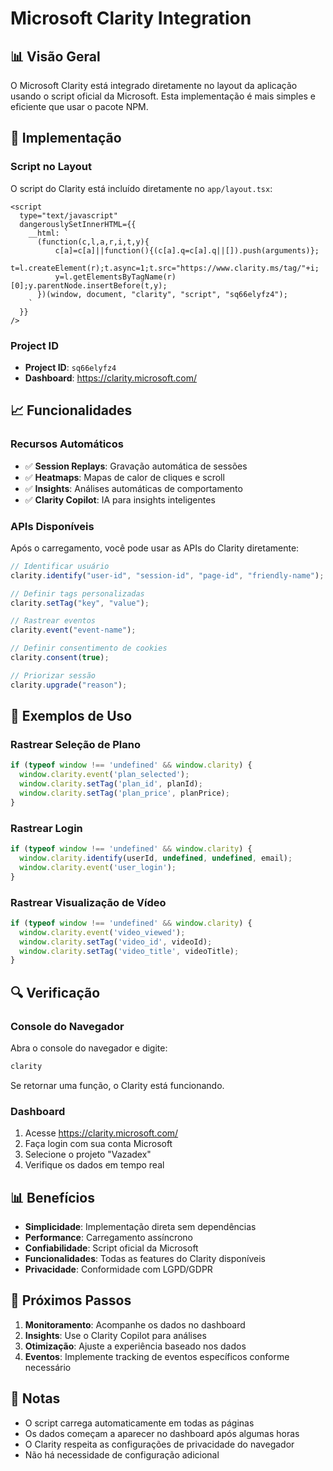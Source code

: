 # Microsoft Clarity Integration

## 📊 Visão Geral

O Microsoft Clarity está integrado diretamente no layout da aplicação usando o script oficial da Microsoft. Esta implementação é mais simples e eficiente que usar o pacote NPM.

## 🔧 Implementação

### Script no Layout

O script do Clarity está incluído diretamente no `app/layout.tsx`:

```tsx
<script
  type="text/javascript"
  dangerouslySetInnerHTML={{
    __html: `
      (function(c,l,a,r,i,t,y){
          c[a]=c[a]||function(){(c[a].q=c[a].q||[]).push(arguments)};
          t=l.createElement(r);t.async=1;t.src="https://www.clarity.ms/tag/"+i;
          y=l.getElementsByTagName(r)[0];y.parentNode.insertBefore(t,y);
      })(window, document, "clarity", "script", "sq66elyfz4");
    `
  }}
/>
```

### Project ID

- **Project ID**: `sq66elyfz4`
- **Dashboard**: https://clarity.microsoft.com/

## 📈 Funcionalidades

### Recursos Automáticos
- ✅ **Session Replays**: Gravação automática de sessões
- ✅ **Heatmaps**: Mapas de calor de cliques e scroll
- ✅ **Insights**: Análises automáticas de comportamento
- ✅ **Clarity Copilot**: IA para insights inteligentes

### APIs Disponíveis

Após o carregamento, você pode usar as APIs do Clarity diretamente:

```javascript
// Identificar usuário
clarity.identify("user-id", "session-id", "page-id", "friendly-name");

// Definir tags personalizadas
clarity.setTag("key", "value");

// Rastrear eventos
clarity.event("event-name");

// Definir consentimento de cookies
clarity.consent(true);

// Priorizar sessão
clarity.upgrade("reason");
```

## 🎯 Exemplos de Uso

### Rastrear Seleção de Plano
```javascript
if (typeof window !== 'undefined' && window.clarity) {
  window.clarity.event('plan_selected');
  window.clarity.setTag('plan_id', planId);
  window.clarity.setTag('plan_price', planPrice);
}
```

### Rastrear Login
```javascript
if (typeof window !== 'undefined' && window.clarity) {
  window.clarity.identify(userId, undefined, undefined, email);
  window.clarity.event('user_login');
}
```

### Rastrear Visualização de Vídeo
```javascript
if (typeof window !== 'undefined' && window.clarity) {
  window.clarity.event('video_viewed');
  window.clarity.setTag('video_id', videoId);
  window.clarity.setTag('video_title', videoTitle);
}
```

## 🔍 Verificação

### Console do Navegador
Abra o console do navegador e digite:
```javascript
clarity
```
Se retornar uma função, o Clarity está funcionando.

### Dashboard
1. Acesse https://clarity.microsoft.com/
2. Faça login com sua conta Microsoft
3. Selecione o projeto "Vazadex"
4. Verifique os dados em tempo real

## 📊 Benefícios

- **Simplicidade**: Implementação direta sem dependências
- **Performance**: Carregamento assíncrono
- **Confiabilidade**: Script oficial da Microsoft
- **Funcionalidades**: Todas as features do Clarity disponíveis
- **Privacidade**: Conformidade com LGPD/GDPR

## 🚀 Próximos Passos

1. **Monitoramento**: Acompanhe os dados no dashboard
2. **Insights**: Use o Clarity Copilot para análises
3. **Otimização**: Ajuste a experiência baseado nos dados
4. **Eventos**: Implemente tracking de eventos específicos conforme necessário

## 📝 Notas

- O script carrega automaticamente em todas as páginas
- Os dados começam a aparecer no dashboard após algumas horas
- O Clarity respeita as configurações de privacidade do navegador
- Não há necessidade de configuração adicional 